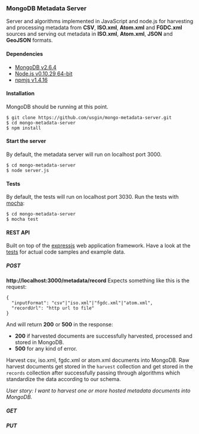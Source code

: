### MongoDB Metadata Server

Server and algorithms implemented in JavaScript and node.js for harvesting and 
processing metadata from **CSV**, **ISO.xml**, **Atom.xml** and **FGDC.xml** 
sources and serving out metadata in **ISO.xml**, **Atom.xml**, **JSON** and 
**GeoJSON** formats.

#### Dependencies
* [MongoDB v2.6.4](http://www.mongodb.org/)
* [Node.js v0.10.29 64-bit](http://nodejs.org/)
* [npmjs v1.4.16](https://www.npmjs.org/)

#### Installation
MongoDB should be running at this point.
```
$ git clone https://github.com/usgin/mongo-metadata-server.git
$ cd mongo-metadata-server
$ npm install
```

#### Start the server
By default, the metadata server will run on localhost port 3000.
```
$ cd mongo-metadata-server
$ node server.js
```

#### Tests
By default, the tests will run on localhost port 3030.  Run the tests with 
[mocha](https://visionmedia.github.io/mocha/):
```
$ cd mongo-metadata-server
$ mocha test
```

#### REST API
Built on top of the [expressjs](http://expressjs.com/) web application 
framework.  Have a look at the 
[tests](https://github.com/usgin/mongo-metadata-server/tree/master/test) for 
actual code samples and example data.

##### POST
**http://localhost:3000/metadata/record**
Expects something like this is the request:
```
{
  "inputFormat": "csv"|"iso.xml"|"fgdc.xml"|"atom.xml",
  "recordUrl": "http url to file"
}
```
And will return **200** or **500** in the response:
* **200** if harvested documents are successfully harvested, processed and 
stored in MongoDB.
* **500** for any kind of error.

Harvest csv, iso.xml, fgdc.xml or atom.xml documents into MongoDB.  Raw harvest
documents get stored in the `harvest` collection and get stored in the `records`
collection after successfully passing through algorithms which standardize the 
data according to our schema.

*User story: I want to harvest one or more hosted metadata documents into MongoDB.*

##### GET

##### PUT
